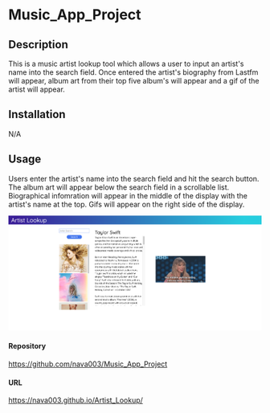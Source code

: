 # Music_App_Project

## Description
This is a music artist lookup tool which allows a user to input an artist's name into the search field. Once entered the artist's biography from Lastfm will appear, album art from their top five album's will appear and a gif of the artist will appear.

## Installation
N/A

## Usage
Users enter the artist's name into the search field and hit the search button. The album art will appear below the search field in a scrollable list. Biographical infomration will appear in the middle of the display with the artist's name at the top. Gifs will appear on the right side of the display.

![Navigation Image](./Assets/images/Music%20Application%20Screenshot.png)

#### Repository
https://github.com/nava003/Music_App_Project

#### URL
https://nava003.github.io/Artist_Lookup/
